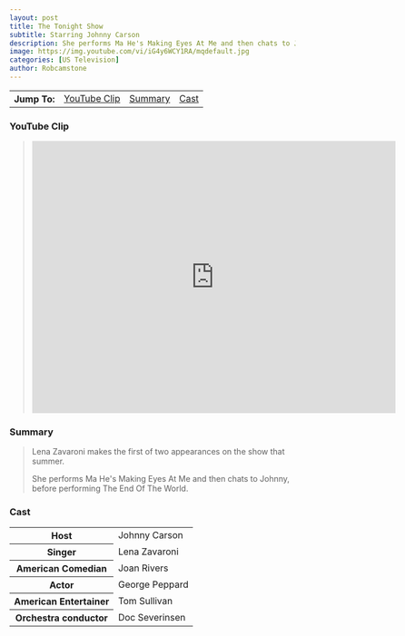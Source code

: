 ```yaml
---
layout: post
title: The Tonight Show
subtitle: Starring Johnny Carson
description: She performs Ma He's Making Eyes At Me and then chats to Johnny, before performing The End Of The World.
image: https://img.youtube.com/vi/iG4y6WCY1RA/mqdefault.jpg
categories: [US Television]
author: Robcamstone
---
```


<table>
<tr align="center">
<th>Jump To:</th>
<td><a href="#youtube-clip">YouTube Clip</a></td>
<td><a href="#summary">Summary</a></td>
<td><a href="#cast">Cast</a></td>
</tr>
</table>

### YouTube Clip
> <div class="responsive-video"><iframe width="640px" height="480px" src="https://www.youtube.com/embed/iG4y6WCY1RA?rel=0&showinfo=1" frameborder="0" allowfullscreen></iframe></div>

### Summary
> Lena Zavaroni makes the first of two appearances on the show that summer.
>
> She performs Ma He's Making Eyes At Me and then chats to Johnny, before performing The End Of The World.

### Cast
<table>
<tr><th>Host</th><td>Johnny Carson</td></tr>
<tr><th>Singer</th><td>Lena Zavaroni</td></tr>
<tr><th>American Comedian</th><td>Joan Rivers</td></tr>
<tr><th>Actor</th><td>George Peppard</td></tr>
<tr><th>American Entertainer</th><td>Tom Sullivan</td></tr>
<tr><th>Orchestra conductor</th><td>Doc Severinsen</td></tr>
</table>

